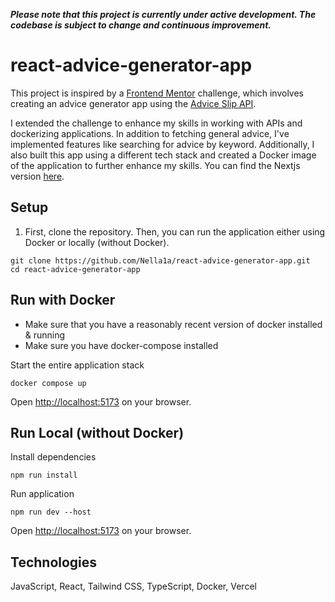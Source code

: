 ***Please note that this project is currently under active development. The codebase is subject to change and continuous improvement.***
# react-advice-generator-app

This project is inspired by a [Frontend Mentor](https://www.frontendmentor.io/home) challenge, which involves creating an advice generator app using the [Advice Slip API](https://api.adviceslip.com/).

I extended the challenge to enhance my skills in working with APIs and dockerizing applications. In addition to fetching general advice, I've implemented features like searching for advice by keyword. Additionally, I also built this app using a different tech stack and created a Docker image of the application to further enhance my skills.
You can find the Nextjs version [here](https://github.com/Nella1a/nextjs-advice-generator).

## Setup

1. First, clone the repository. Then, you can run the application either using Docker or locally (without Docker).

```text
git clone https://github.com/Nella1a/react-advice-generator-app.git
cd react-advice-generator-app
```

## Run with Docker

- Make sure that you have a reasonably recent version of docker installed & running
- Make sure you have docker-compose installed

Start the entire application stack

```text
docker compose up
```

Open <http://localhost:5173> on your browser.

## Run Local (without Docker)

Install dependencies

```text
npm run install
```

Run application

```text
npm run dev --host
```

Open <http://localhost:5173> on your browser.

## Technologies

JavaScript, React, Tailwind CSS, TypeScript, Docker, Vercel
